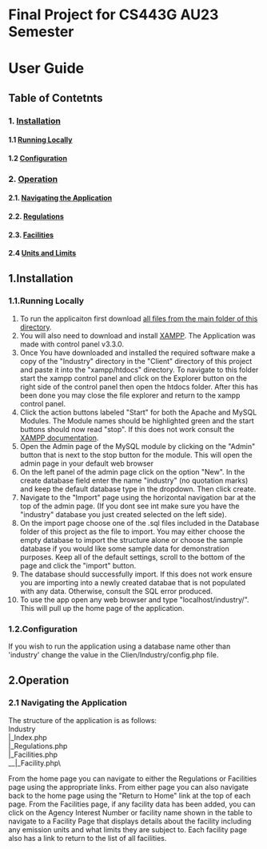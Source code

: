 # Final Project for CS443G AU23 Semester

# User Guide

## Table of Contetnts
### 1. [Installation](#1installation)
#### 1.1 [Running Locally](#11running-locally)
#### 1.2 [Configuration](#12configuration)
### 2. [Operation](#2operation)
#### 2.1. [Navigating the Application](#21navigating-the-application)
#### 2.2. [Regulations](#22regulations)
#### 2.3. [Facilities](#23facilites)
#### 2.4 [Units and Limits](#24units-and-limits)

## 1.Installation

### 1.1.Running Locally

1. To run the applicaiton first download [all files from the main folder of this directory](https://github.com/ajtoussaint/CS443G_FinalProject).
2.  You will also need to download and install [XAMPP](https://www.apachefriends.org/). The Application was made with control panel v3.3.0.
3.  Once You have downloaded and installed the required software make a copy of the "Industry" directory in the "Client" directory of this project and paste it into the "xampp/htdocs" directory. To navigate to this folder start the xampp control panel and click on the Explorer button on the right side of the control panel then open the htdocs folder. After this has been done you may close the file explorer and return to the xampp control panel.
4.  Click the action buttons labeled "Start" for both the Apache and MySQL Modules. The Module names should be highlighted green and the start buttons should now read "stop". If this does not work consult the [XAMPP documentation](https://www.apachefriends.org/).
5.  Open the Admin page of the MySQL module by clicking on the "Admin" button that is next to the stop button for the module. This will open the admin page in your default web browser
6.  On the left panel of the admin page click on the option "New". In the create database field enter the name "industry" (no quotation marks) and keep the default database type in the dropdown. Then click create. 
7.  Navigate to the "Import" page using the horizontal navigation bar at the top of the admin page. (If you dont see int make sure you have the "industry" database you just created selected on the left side).
8.  On the import page choose one of the .sql files included in the Database folder of this project as the file to import. You may either choose the empty database to import the structure alone or choose the sample database if you would like some sample data for demonstration purposes. Keep all of the default settings, scroll to the bottom of the page and click the "import" button.
9.  The database should successfully import. If this does not work ensure you are importing into a newly created databae that is not populated with any data. Otherwise, consult the SQL error produced.
10.  To use the app open any web browser and type "localhost/industry/". This will pull up the home page of the application.

### 1.2.Configuration

If you wish to run the application using a database name other than 'industry' change the value in the Clien/Industry/config.php file.

## 2.Operation

### 2.1 Navigating the Application
The structure of the application is as follows:\
Industry\
|_Index.php\
|_Regulations.php\
|_Facilities.php\
__|_Facility.php\

From the home page you can navigate to either the Regulations or Facilities page using the appropriate links. From either page you can also navigate back to the home page using the "Return to Home" link at the top of each page. From the Facilities page, if any facility data has been added, you can click on the Agency Interest Number or facility name shown in the table to navigate to a Facility Page that displays details about the facility including any emission units and what limits they are subject to. Each facility page also has a link to return to the list of all facilities.
